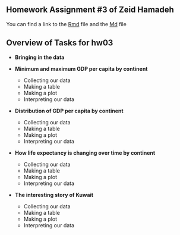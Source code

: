 ## Homework Assignment #3 of Zeid Hamadeh

You can find a link to the [Rmd](https://github.com/STAT545-UBC-students/hw03-zhamadeh/blob/master/hw03-zhamadeh.Rmd) file and the [Md](https://github.com/STAT545-UBC-students/hw03-zhamadeh/blob/master/hw03-zhamadeh.md) file

## Overview of Tasks for hw03

  * **Bringing in the data**

  * **Minimum and maximum GDP per capita by continent**
    * Collecting our data
    * Making a table
    * Making a plot
    * Interpreting our data
    
  * **Distribution of GDP per capita by continent**
    * Collecting our data
    * Making a table
    * Making a plot
    * Interpreting our data
    
  * **How life expectancy is changing over time by continent**
    * Collecting our data
    * Making a table
    * Making a plot
    * Interpreting our data 
  
  * **The interesting story of Kuwait**
    * Collecting our data
    * Making a table
    * Making a plot
    * Interpreting our data
